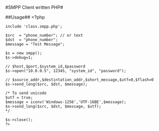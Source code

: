 
#SMPP Client written PHP#
 
##Usage##
	<?php

	include 'class.smpp.php';

	$src  = "phone_number"; // or text 
	$dst  = "phone_number";
	$message = "Test Message";

	$s = new smpp();
	$s->debug=1;

	// $host,$port,$system_id,$password
	$s->open("10.0.0.5", 12345, "system_id", "password");

	// $source_addr,$destintation_addr,$short_message,$utf=0,$flash=0
	$s->send_long($src, $dst, $message);

	/* To send unicode 
	$utf = true;
	$message = iconv('Windows-1256','UTF-16BE',$message);
	$s->send_long($src, $dst, $message, $utf);
	*/

	$s->close();
	?>

